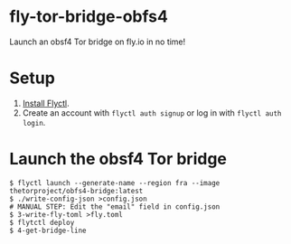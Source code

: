 # fly-tor-bridge-obfs4

Launch an obsf4 Tor bridge on fly.io in no time!

# Setup

1. [Install Flyctl](https://fly.io/docs/getting-started/installing-flyctl/).
2. Create an account with `flyctl auth signup` or log in with `flyctl auth login`.

# Launch the obsf4 Tor bridge

```console
$ flyctl launch --generate-name --region fra --image thetorproject/obfs4-bridge:latest
$ ./write-config-json >config.json
# MANUAL STEP: Edit the "email" field in config.json
$ 3-write-fly-toml >fly.toml
$ flytctl deploy
$ 4-get-bridge-line
```
